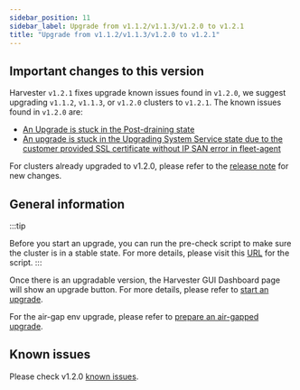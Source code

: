 ```yaml
---
sidebar_position: 11
sidebar_label: Upgrade from v1.1.2/v1.1.3/v1.2.0 to v1.2.1
title: "Upgrade from v1.1.2/v1.1.3/v1.2.0 to v1.2.1"
---
```


<head>
  <link rel="canonical" href="https://docs.harvesterhci.io/v1.5/upgrade/v1-2-0-to-v1-2-1"/>
</head>


## Important changes to this version

Harvester `v1.2.1` fixes upgrade known issues found in `v1.2.0`, we suggest upgrading `v1.1.2`, `v1.1.3`, or `v1.2.0` clusters to `v1.2.1`. The known issues found in `v1.2.0` are:
- [An Upgrade is stuck in the Post-draining state](./v1-1-2-to-v1-2-0.md#9-an-upgrade-is-stuck-in-the-post-draining-state)
- [An upgrade is stuck in the Upgrading System Service state due to the customer provided SSL certificate without IP SAN error in fleet-agent](./v1-1-2-to-v1-2-0.md#10-an-upgrade-is-stuck-in-the-upgrading-system-service-state-due-to-the-customer-provided-ssl-certificate-without-ip-san-error-in-fleet-agent)


For clusters already upgraded to v1.2.0, please refer to the [release note](https://github.com/harvester/harvester/releases/tag/v1.2.1) for new changes.

## General information

:::tip

Before you start an upgrade, you can run the pre-check script to make sure the cluster is in a stable state. For more details, please visit this [URL](https://github.com/harvester/upgrade-helpers/tree/main/pre-check/v1.1.x) for the script.
:::

Once there is an upgradable version, the Harvester GUI Dashboard page will show an upgrade button. For more details, please refer to [start an upgrade](./automatic.md#start-an-upgrade).

For the air-gap env upgrade, please refer to [prepare an air-gapped upgrade](./automatic.md#prepare-an-air-gapped-upgrade).


## Known issues

Please check v1.2.0 [known issues](./v1-1-2-to-v1-2-0.md#known-issues).
